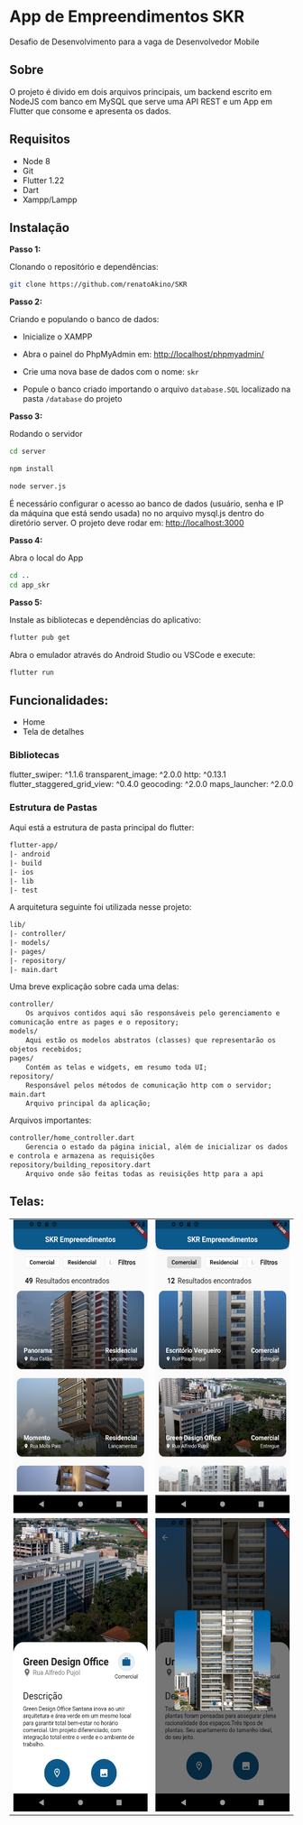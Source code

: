 # App de Empreendimentos SKR

Desafio de Desenvolvimento para a vaga de Desenvolvedor Mobile

## Sobre

O projeto é divido em dois arquivos principais, um backend escrito em NodeJS com banco em MySQL que serve uma API REST e um App em Flutter que consome e apresenta os dados.


## Requisitos 

* Node 8
* Git
* Flutter 1.22
* Dart
* Xampp/Lampp


## Instalação

**Passo 1:**

Clonando o repositório e dependências:

```bash
git clone https://github.com/renatoAkino/SKR
```

**Passo 2:**

Criando e populando o banco de dados:

* Inicialize o XAMPP

* Abra o painel do PhpMyAdmin em: [http://localhost/phpmyadmin/](http://localhost/phpmyadmin/) 

* Crie uma nova base de dados com o nome: ```skr```

* Popule o banco criado importando o arquivo ```database.SQL```  localizado na pasta ```/database``` do projeto

**Passo 3:**

Rodando o servidor

```bash
cd server
```

```bash
npm install
```

```bash
node server.js
```

É necessário configurar o acesso ao banco de dados (usuário, senha e IP da máquina que está sendo usada) no no arquivo mysql.js dentro do diretório server.
O projeto deve rodar em: [http://localhost:3000](http://localhost:3000) 

**Passo 4:**

Abra o local do App

```bash
cd ..
cd app_skr
```

**Passo 5:**

Instale as bibliotecas e dependências do aplicativo: 

```bash
flutter pub get
```

Abra o emulador através do Android Studio ou VSCode e execute:

```bash
flutter run
```

## Funcionalidades:

* Home
* Tela de detalhes

### Bibliotecas

  flutter_swiper: ^1.1.6
  transparent_image: ^2.0.0
  http: ^0.13.1
  flutter_staggered_grid_view: ^0.4.0
  geocoding: ^2.0.0
  maps_launcher: ^2.0.0

### Estrutura de Pastas
Aqui está a estrutura de pasta principal do flutter:

```
flutter-app/
|- android
|- build
|- ios
|- lib
|- test
```

A arquitetura seguinte foi utilizada nesse projeto:

```
lib/
|- controller/
|- models/
|- pages/
|- repository/
|- main.dart
```

Uma breve explicação sobre cada uma delas:

```
controller/
    Os arquivos contidos aqui são responsáveis pelo gerenciamento e comunicação entre as pages e o repository; 
models/
    Aqui estão os modelos abstratos (classes) que representarão os objetos recebidos;
pages/
    Contém as telas e widgets, em resumo toda UI;
repository/
    Responsável pelos métodos de comunicação http com o servidor;
main.dart 
    Arquivo principal da aplicação;
```

Arquivos importantes:

```
controller/home_controller.dart
    Gerencia o estado da página inicial, além de inicializar os dados e controla e armazena as requisições  
repository/building_repository.dart
    Arquivo onde são feitas todas as reuisições http para a api
```

## Telas:

<table>
  <tr>
    <td><img src="app_skr/assets/images/Screenshot_1.png" width=270 height=520></td>
    <td><img src="app_skr/assets/images/Screenshot_2.png" width=270 height=520></td>
  </tr>
  <tr>
    <td><img src="app_skr/assets/images/Screenshot_3.png" width=270 height=520></td>
    <td><img src="app_skr/assets/images/Screenshot_4.png" width=270 height=520></td>
  </tr>
 </table>
